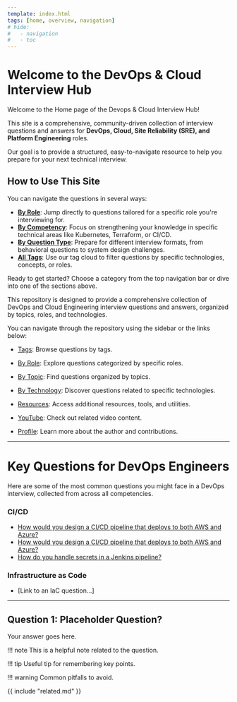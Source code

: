 ```yaml
---
template: index.html
tags: [home, overview, navigation]
# hide:
#   - navigation
#   - toc
---
```


# Welcome to the DevOps & Cloud Interview Hub


Welcome to the Home page of the Devops & Cloud Interview Hub!

This site is a comprehensive, community-driven collection of interview questions and answers for **DevOps, Cloud, Site Reliability (SRE), and Platform Engineering** roles.

Our goal is to provide a structured, easy-to-navigate resource to help you prepare for your next technical interview.

## How to Use This Site

You can navigate the questions in several ways:

*   **[By Role](by-role/devops.md)**: Jump directly to questions tailored for a specific role you're interviewing for.
*   **[By Competency](by-competency/01-foundational-concepts.md)**: Focus on strengthening your knowledge in specific technical areas like Kubernetes, Terraform, or CI/CD.
*   **[By Question Type](by-question-type/behavioral-situational.md)**: Prepare for different interview formats, from behavioral questions to system design challenges.
*   **[All Tags](tags.md)**: Use our tag cloud to filter questions by specific technologies, concepts, or roles.

Ready to get started? Choose a category from the top navigation bar or dive into one of the sections above.

This repository is designed to provide a comprehensive collection of DevOps and Cloud Engineering interview questions and answers, organized by topics, roles, and technologies.

You can navigate through the repository using the sidebar or the links below:

- [Tags](tags.md): Browse questions by tags.
- [By Role](by-role/): Explore questions categorized by specific roles.
- [By Topic](by-topic/): Find questions organized by topics.
- [By Technology](by-technology/): Discover questions related to specific technologies.
- [Resources](resources/): Access additional resources, tools, and utilities.

- [YouTube](yt.md): Check out related video content.
- [Profile](profile.md): Learn more about the author and contributions.


-----------

# Key Questions for DevOps Engineers

Here are some of the most common questions you might face in a DevOps interview, collected from across all competencies.

### CI/CD

*   [How would you design a CI/CD pipeline that deploys to both AWS and Azure?](./by-knowledge-area/ci-cd-automation.md#ci-cd-multi-cloud-deploy1)
*   [How would you design a CI/CD pipeline that deploys to both AWS and Azure?](./by-knowledge-area/ci-cd-automation.md#ci-cd-multi-cloud-deploy2)
*   [How do you handle secrets in a Jenkins pipeline?](./by-knowledge-area/ci-cd-automation.md#jenkins-secrets)

### Infrastructure as Code

*   [Link to an IaC question...]

-------------



## Question 1: Placeholder Question?
Your answer goes here.

!!! note
    This is a helpful note related to the question.

!!! tip
    Useful tip for remembering key points.

!!! warning
    Common pitfalls to avoid.

{{ include "related.md" }}
